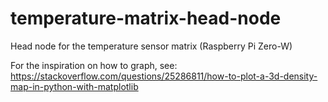 # temperature-matrix-head-node
Head node for the temperature sensor matrix (Raspberry Pi Zero-W)

For the inspiration on how to graph, see: 
https://stackoverflow.com/questions/25286811/how-to-plot-a-3d-density-map-in-python-with-matplotlib
